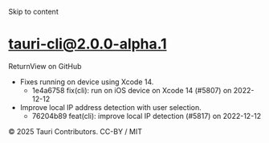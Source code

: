 Skip to content
# tauri-cli@2.0.0-alpha.1
ReturnView on GitHub
  * Fixes running on device using Xcode 14. 
    * 1e4a6758 fix(cli): run on iOS device on Xcode 14 (#5807) on 2022-12-12
  * Improve local IP address detection with user selection. 
    * 76204b89 feat(cli): improve local IP detection (#5817) on 2022-12-12


© 2025 Tauri Contributors. CC-BY / MIT
